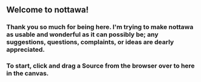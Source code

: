 ## Welcome to nottawa!
### Thank you so much for being here. I'm trying to make nottawa as usable and wonderful as it can possibly be; any suggestions, questions, complaints, or ideas are dearly appreciated.


### To start, click and drag a Source from the browser over to here in the canvas.
